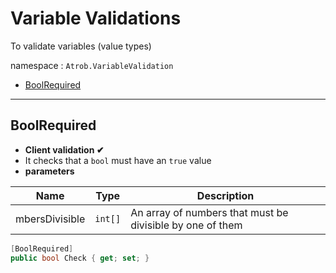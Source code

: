 # Variable Validations

To validate variables (value types)

namespace : `Atrob.VariableValidation`


-  [BoolRequired](#boolrequired)

---
## BoolRequired
- **Client validation ✔** 
- It checks that a `bool` must have an `true` value
- **parameters**

|Name|Type|Description|
|----|----|-----------|
mbersDivisible|`int[]`|An array of numbers that must be divisible by one of them

```csharp
[BoolRequired]
public bool Check { get; set; }
```